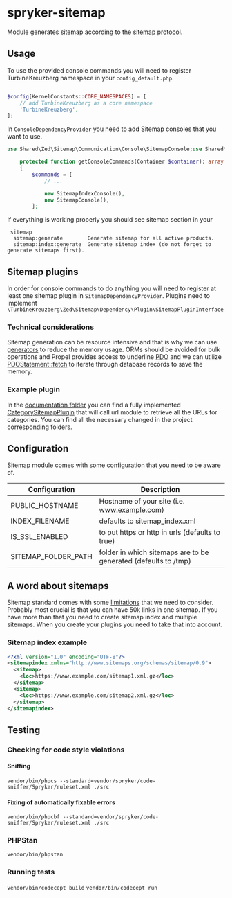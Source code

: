 # spryker-sitemap

Module generates sitemap according to the [sitemap protocol](https://www.sitemaps.org/protocol.html).

## Usage

To use the provided console commands you will need to register TurbineKreuzberg namespace in your `config_default.php`.

```php

$config[KernelConstants::CORE_NAMESPACES] = [
    // add TurbineKreuzberg as a core namespace
    'TurbineKreuzberg',
];
```

In `ConsoleDependencyProvider` you need to add Sitemap consoles that you want to use.

```php
use Shared\Zed\Sitemap\Communication\Console\SitemapConsole;use Shared\Zed\Sitemap\Communication\Console\SitemapIndexConsole;

    protected function getConsoleCommands(Container $container): array
    {
        $commands = [
            // ...

            new SitemapIndexConsole(),
            new SitemapConsole(),
        ];
```

If everything is working properly you should see sitemap section in your
```text
 sitemap
  sitemap:generate        Generate sitemap for all active products.
  sitemap:index:generate  Generate sitemap index (do not forget to generate sitemaps first).
```

## Sitemap plugins

In order for console commands to do anything you will need to register at least one sitemap plugin in `SitemapDependencyProvider`. Plugins need to implement
`\TurbineKreuzberg\Zed\Sitemap\Dependency\Plugin\SitemapPluginInterface`


### Technical considerations
Sitemap generation can be resource intensive and that is why we can use [generators](https://www.php.net/manual/en/language.generators.php) to reduce the memory usage.
ORMs should be avoided for bulk operations and Propel provides access to underline [PDO](https://www.php.net/manual/en/book.pdo.php) and
we can utilize [PDOStatement::fetch](https://www.php.net/manual/en/pdostatement.fetch.php) to iterate through database records to save the memory.


### Example plugin

In the [documentation folder](./documentation) you can find a fully implemented [CategorySitemapPlugin](./documentation/src/Pyz/Zed/Url/Communication/Plugin/Sitemap/CategorySitemapPlugin.php)
that will call url module to retrieve all the URLs for categories. You can find all the necessary changed in the project corresponding folders.


## Configuration

Sitemap module comes with some configuration that you need to be aware of.

| Configuration       | Description                                                     |
|---------------------|-----------------------------------------------------------------|
| PUBLIC_HOSTNAME     | Hostname of your site (i.e. www.example.com)                    |
| INDEX_FILENAME      | defaults to sitemap_index.xml                                   |
| IS_SSL_ENABLED      | to put https or http in urls (defaults to true)                 |
| SITEMAP_FOLDER_PATH | folder in which sitemaps are to be generated (defaults to /tmp) |


## A word about sitemaps

Sitemap standard comes with some [limitations](https://www.sitemaps.org/faq.html#faq_sitemap_size) that we need to consider.
Probably most crucial is that you can have 50k links in one sitemap. If you have more than that you need to create sitemap index and multiple sitemaps. When you create your plugins you need to take that into account.

### Sitemap index example

```xml
<?xml version="1.0" encoding="UTF-8"?>
<sitemapindex xmlns="http://www.sitemaps.org/schemas/sitemap/0.9">
  <sitemap>
    <loc>https://www.example.com/sitemap1.xml.gz</loc>
  </sitemap>
  <sitemap>
    <loc>https://www.example.com/sitemap2.xml.gz</loc>
  </sitemap>
</sitemapindex>
```

## Testing

### Checking for code style violations

#### Sniffing
`vendor/bin/phpcs --standard=vendor/spryker/code-sniffer/Spryker/ruleset.xml ./src`

#### Fixing of automatically fixable errors
`vendor/bin/phpcbf --standard=vendor/spryker/code-sniffer/Spryker/ruleset.xml ./src`

### PHPStan
`vendor/bin/phpstan`

### Running tests

`vendor/bin/codecept build`
`vendor/bin/codecept run`
